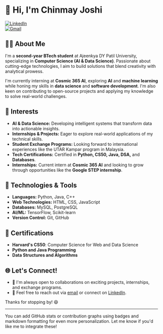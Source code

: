 # 👋 Hi, I'm Chinmay Joshi

[![LinkedIn](https://img.shields.io/badge/LinkedIn-Chinmay%20Joshi-blue)](https://www.linkedin.com/in/chinmay-joshi-62b873212?utm_source=share&utm_campaign=share_via&utm_content=profile&utm_medium=android_app)  
[![Gmail](https://img.shields.io/badge/Email-joshichinmay2004@gmail.com-red)](mailto:joshichinmay2004@gmail.com)

## 👨‍💻 About Me

I'm a **second-year BTech student** at Ajeenkya DY Patil University, specializing in **Computer Science (AI & Data Science)**. Passionate about cutting-edge technologies, I aim to build solutions that blend creativity with analytical prowess.

I'm currently interning at **Cosmic 365 AI**, exploring **AI** and **machine learning** while honing my skills in **data science** and **software development**. I'm also keen on contributing to open-source projects and applying my knowledge to solve real-world challenges.

## 🎯 Interests

- **AI & Data Science:** Developing intelligent systems that transform data into actionable insights.
- **Internships & Projects:** Eager to explore real-world applications of my technical skills.
- **Student Exchange Programs:** Looking forward to international experiences like the UTAR Kampar program in Malaysia.
- **Tech Certifications:** Certified in **Python, CS50, Java, DSA,** and **Databases**.
- **Internships:** Current intern at **Cosmic 365 AI** and looking to grow through opportunities like the **Google STEP internship**.

## 🔧 Technologies & Tools

- **Languages:** Python, Java, C++
- **Web Technologies:** HTML, CSS, JavaScript
- **Databases:** MySQL, PostgreSQL
- **AI/ML:** TensorFlow, Scikit-learn
- **Version Control:** Git, GitHub

## 🌟 Certifications

- **Harvard's CS50**: Computer Science for Web and Data Science
- **Python and Java Programming**
- **Data Structures and Algorithms**

## 🌐 Let's Connect!

- 💼 I'm always open to collaborations on exciting projects, internships, and exchange programs.
- 📧 Feel free to reach out via [email](mailto:joshichinmay2004@gmail.com) or connect on [LinkedIn](https://www.linkedin.com/in/chinmay-joshi-62b873212?utm_source=share&utm_campaign=share_via&utm_content=profile&utm_medium=android_app).

Thanks for stopping by! 😄

---

You can add GitHub stats or contribution graphs using badges and markdown formatting for even more personalization. Let me know if you'd like me to integrate these!
